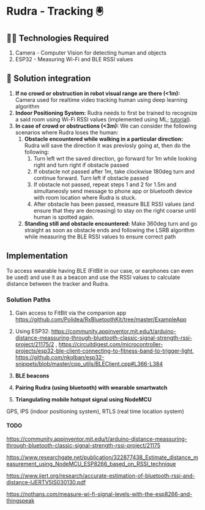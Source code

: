 # Rudra - Tracking 🖲️

## 👩‍💻 Technologies Required
1. Camera - Computer Vision for detecting human and objects
3. ESP32 - Measuring Wi-Fi and BLE RSSI values

## 🧮 Solution integration
1. **If no crowd or obstruction in robot visual range are there (<1m):** Camera used for realtime video tracking human using deep learning algorithm
2. **Indoor Positioning System:** Rudra needs to first be trained to recognize a said room using Wi-Fi RSSI values (implemented using ML; [tutorial]( https://www.hackster.io/news/indoor-positioning-using-arduino-and-machine-learning-in-4-easy-steps-295d39e5e7c9)). 
3. **In case of crowd or obstructions (<3m):** We can consider the following scenarios where Rudra loses the human:
    1. **Obstacle encountered while walking in a particular direction:** Rudra will save the direction it was previosly going at, then do the following:
        1. Turn left wrt the saved direction, go forward for 1m while looking right and turn right if obstacle passed
        2. If obstacle not passed after 1m, take clockwise 180deg turn and continue forward. Turn left if obstacle passed
        3. If obstacle not passed, repeat steps 1 and 2 for 1.5m and simultaneosly send message to phone app or bluetooth device with room location where Rudra is stuck.
        4. After obstacle has been passed, measure BLE RSSI values (and ensure that they are decreasing) to stay on the right coarse until human is spotted again.
    2. **Standing still and obstacle encountered:** Make 360deg turn and go straight as soon as obstacle ends and following the LSRB algorithm while measuring the BLE RSSI values to ensure correct path 

## Implementation
To access wearable having BLE (FitBit in our case, or earphones can even be used) and use it as a beacon and use the RSSI values to calculate distance between the tracker and Rudra.

### Solution Paths
1. Gain access to FitBit via the companion app https://github.com/Polidea/RxBluetoothKit/tree/master/ExampleApp
2. Using ESP32: https://community.appinventor.mit.edu/t/arduino-distance-meassuring-through-bluetooth-classic-signal-strength-rssi-project/21175/2 , https://circuitdigest.com/microcontroller-projects/esp32-ble-client-connecting-to-fitness-band-to-trigger-light, https://github.com/nkolban/esp32-snippets/blob/master/cpp_utils/BLEClient.cpp#L366-L384

1. **BLE beacons**

3. **Pairing Rudra (using bluetooth) with wearable smartwatch**
4. **Triangulating mobile hotspot signal using NodeMCU**

GPS, IPS (indoor positioning system), RTLS (real time location system)
#### TODO

https://community.appinventor.mit.edu/t/arduino-distance-meassuring-through-bluetooth-classic-signal-strength-rssi-project/21175

https://www.researchgate.net/publication/322877438_Estimate_distance_measurement_using_NodeMCU_ESP8266_based_on_RSSI_technique

https://www.ijert.org/research/accurate-estimation-of-bluetooth-rssi-and-distance-IJERTV5IS030130.pdf

https://nothans.com/measure-wi-fi-signal-levels-with-the-esp8266-and-thingspeak
